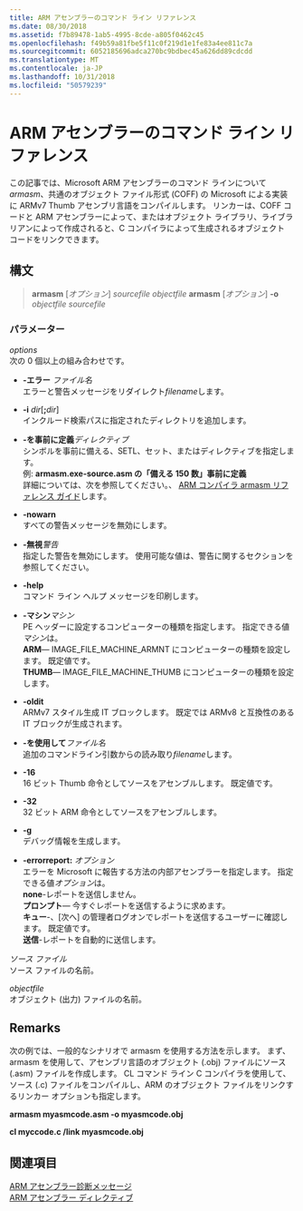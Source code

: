 ```yaml
---
title: ARM アセンブラーのコマンド ライン リファレンス
ms.date: 08/30/2018
ms.assetid: f7b89478-1ab5-4995-8cde-a805f0462c45
ms.openlocfilehash: f49b59a81fbe5f11c0f219d1e1fe83a4ee811c7a
ms.sourcegitcommit: 6052185696adca270bc9bdbec45a626dd89cdcdd
ms.translationtype: MT
ms.contentlocale: ja-JP
ms.lasthandoff: 10/31/2018
ms.locfileid: "50579239"
---
```

# <a name="arm-assembler-command-line-reference"></a>ARM アセンブラーのコマンド ライン リファレンス

この記事では、Microsoft ARM アセンブラーのコマンド ラインについて*armasm*、共通のオブジェクト ファイル形式 (COFF) の Microsoft による実装に ARMv7 Thumb アセンブリ言語をコンパイルします。 リンカーは、COFF コードと ARM アセンブラーによって、またはオブジェクト ライブラリ、ライブラリアンによって作成されると、C コンパイラによって生成されるオブジェクト コードをリンクできます。

## <a name="syntax"></a>構文

> **armasm** [*オプション*] *sourcefile* *objectfile*
> **armasm** [*オプション*] **-o** *objectfile* *sourcefile*

### <a name="parameters"></a>パラメーター

*options*<br/>
次の 0 個以上の組み合わせです。

- **-エラー** *ファイル名*<br/>
   エラーと警告メッセージをリダイレクト*filename*します。

- **-i** *dir*[**;**<em>dir</em>]<br/>
   インクルード検索パスに指定されたディレクトリを追加します。

- **-を事前に定義***ディレクティブ*<br/>
   シンボルを事前に備える、SETL、セット、またはディレクティブを指定します。<br/>
   例: **armasm.exe-source.asm の「備える 150 数」事前に定義**<br/>
   詳細については、次を参照してください。、 [ARM コンパイラ armasm リファレンス ガイド](http://infocenter.arm.com/help/topic/com.arm.doc.dui0802b/index.html)します。

- **-nowarn**<br/>
   すべての警告メッセージを無効にします。

- **-無視***警告*<br/>
   指定した警告を無効にします。 使用可能な値は、警告に関するセクションを参照してください。

- **-help**<br/>
   コマンド ライン ヘルプ メッセージを印刷します。

- **-マシン***マシン*<br/>
   PE ヘッダーに設定するコンピューターの種類を指定します。  指定できる値*マシン*は。<br/>
   **ARM**— IMAGE_FILE_MACHINE_ARMNT にコンピューターの種類を設定します。 既定値です。<br/>
   **THUMB**— IMAGE_FILE_MACHINE_THUMB にコンピューターの種類を設定します。

- **-oldit**<br/>
   ARMv7 スタイル生成 IT ブロックします。  既定では ARMv8 と互換性のある IT ブロックが生成されます。

- **-を使用して***ファイル名*<br/>
   追加のコマンドライン引数からの読み取り*filename*します。

- **-16**<br/>
   16 ビット Thumb 命令としてソースをアセンブルします。  既定値です。

- **-32**<br/>
   32 ビット ARM 命令としてソースをアセンブルします。

- **-g**<br/>
   デバッグ情報を生成します。

- **-errorreport:** *オプション*<br/>
   エラーを Microsoft に報告する方法の内部アセンブラーを指定します。  指定できる値*オプション*は。<br/>
   **none**-レポートを送信しません。<br/>
   **プロンプト**— 今すぐレポートを送信するように求めます。<br/>
   **キュー**-、[次へ] の管理者ログオンでレポートを送信するユーザーに確認します。 既定値です。<br/>
   **送信**-レポートを自動的に送信します。

*ソース ファイル*<br/>
ソース ファイルの名前。

*objectfile*<br/>
オブジェクト (出力) ファイルの名前。

## <a name="remarks"></a>Remarks

次の例では、一般的なシナリオで armasm を使用する方法を示します。 まず、armasm を使用して、アセンブリ言語のオブジェクト (.obj) ファイルにソース (.asm) ファイルを作成します。 CL コマンド ライン C コンパイラを使用して、ソース (.c) ファイルをコンパイルし、ARM のオブジェクト ファイルをリンクするリンカー オプションも指定します。

**armasm myasmcode.asm -o myasmcode.obj**

**cl myccode.c /link myasmcode.obj**

## <a name="see-also"></a>関連項目

[ARM アセンブラー診断メッセージ](../../assembler/arm/arm-assembler-diagnostic-messages.md)<br/>
[ARM アセンブラー ディレクティブ](../../assembler/arm/arm-assembler-directives.md)<br/>
